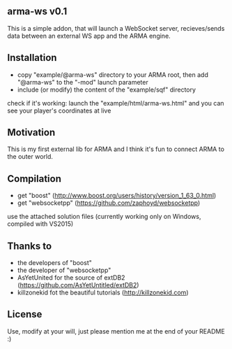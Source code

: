 ## arma-ws v0.1

This is a simple addon, that will launch a WebSocket server, recieves/sends data between an external WS app and the ARMA engine.

## Installation
- copy "example/@arma-ws" directory to your ARMA root, then add "@arma-ws" to the "-mod" launch parameter
- include (or modify) the content of the "example/sqf" directory

check if it's working: launch the "example/html/arma-ws.html" and you can see your player's coordinates at live

## Motivation

This is my first external lib for ARMA and I think it's fun to connect ARMA to the outer world.

## Compilation

- get "boost" (http://www.boost.org/users/history/version_1_63_0.html)
- get "websocketpp" (https://github.com/zaphoyd/websocketpp)

use the attached solution files (currently working only on Windows, compiled with VS2015)

## Thanks to

- the developers of "boost"
- the developer of "websocketpp"
- AsYetUnited for the source of extDB2 (https://github.com/AsYetUntitled/extDB2)
- killzonekid fot the beautiful tutorials (http://killzonekid.com)

## License

Use, modify at your will, just please mention me at the end of your README :)
